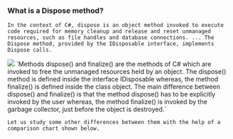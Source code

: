 ### What is a Dispose method?
`In the context of C#, dispose is an object method invoked to execute code required for memory cleanup and release and reset unmanaged resources, such as file handles and database connections. ... The Dispose method, provided by the IDisposable interface, implements Dispose calls.`

<img src="https://techdifferences.com/wp-content/uploads/2016/07/dispose-and-finalize.jpg"/>
`Methods dispose() and finalize() are the methods of C# which are invoked to free the unmanaged resources held by an object. The dispose() method is defined inside the interface IDisposable whereas, the method finalize() is defined inside the class object. The main difference between dispose() and finalize() is that the method dispose() has to be explicitly invoked by the user whereas, the method finalize() is invoked by the garbage collector, just before the object is destroyed.`

`Let us study some other differences between them with the help of a comparison chart shown below.`
